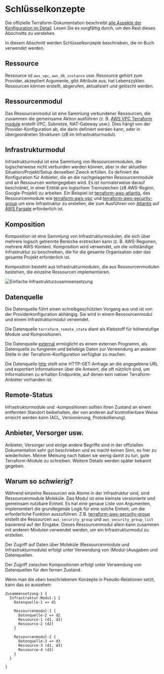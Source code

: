 # Schlüsselkonzepte

Die offizielle Terraform-Dokumentation beschreibt [alle Aspekte der Konfiguration im Detail](https://www.terraform.io/docs/configuration/index.html). Lesen Sie es sorgfältig durch, um den Rest dieses Abschnitts zu verstehen.

In diesem Abschnitt werden Schlüsselkonzepte beschrieben, die im Buch verwendet werden.

## Ressource

Ressource ist `aws_vpc`, `aws_db_instance` usw. Ressource gehört zum Provider, akzeptiert Argumente, gibt Attribute aus, hat Lebenszyklen. Ressourcen können erstellt, abgerufen, aktualisiert und gelöscht werden.

## Ressourcenmodul

Das Ressourcenmodul ist eine Sammlung verbundener Ressourcen, die zusammen die gemeinsame Aktion ausführen \(z. B. [AWS VPC Terraform module](https://github.com/terraform-aws-modules/terraform-aws-vpc/) erstellt VPC, Subnetze, NAT-Gateway usw.\). Dies hängt von der Provider-Konfiguration ab, die darin definiert werden kann, oder in übergeordneten Strukturen \(zB im Infrastrukturmodul\).

## Infrastrukturmodul

Infrastrukturmodul ist eine Sammlung von Ressourcenmodulen, die logischerweise nicht verbunden werden können, aber in der aktuellen Situation/Projekt/Setup denselben Zweck erfüllen. Es definiert die Konfiguration für Anbieter, die an die nachgelagerten Ressourcenmodule und an Ressourcen weitergegeben wird. Es ist normalerweise darauf beschränkt, in einer Entität pro logischem Trennzeichen \(zB AWS-Region, Google-Projekt\) zu arbeiten. Ein Beispiel ist [terraform-aws-atlantis](https://github.com/terraform-aws-modules/terraform-aws-atlantis/), das Ressourcenmodule wie [terraform-aws-vpc](https://github%20.com/terraform-aws-modules/terraform-aws-vpc/) und [terraform-aws-security-group](https://github.com/terraform-aws-modules/terraform-aws-security-group/) um eine Infrastruktur zu erstellen, die zum Ausführen von [Atlantis](https://www.runatlantis.io) auf [AWS Fargate](https://aws.amazon.com/fargate/) erforderlich ist.

## Komposition

Komposition ist eine Sammlung von Infrastrukturmodulen, die sich über mehrere logisch getrennte Bereiche erstrecken kann \(z. B. AWS-Regionen, mehrere AWS-Konten\). Komposition wird verwendet, um die vollständige Infrastruktur zu beschreiben, die für die gesamte Organisation oder das gesamte Projekt erforderlich ist.

Komposition besteht aus Infrastrukturmodulen, die aus Ressourcenmodulen bestehen, die einzelne Ressourcen implementieren.

![Einfache Infrastrukturzusammensetzung](drawings/composition-1.png)

## Datenquelle

Die Datenquelle führt einen schreibgeschützten Vorgang aus und ist von der Providerkonfiguration abhängig. Sie wird in einem Ressourcenmodul und einem Infrastrukturmodul verwendet.

Die Datenquelle `terraform_remote_state` dient als Klebstoff für höherstufige Module und Kompositionen.

Die Datenquelle [external](https://www.terraform.io/docs/providers/external/data_source.html) ermöglicht es einem externen Programm, als Datenquelle zu fungieren und beliebige Daten zur Verwendung an anderer Stelle in der Terraform-Konfiguration verfügbar zu machen.

Die Datenquelle [http](https://www.terraform.io/docs/providers/http/data_source.html) stellt eine HTTP-GET-Anfrage an die angegebene URL und exportiert Informationen über die Antwort, die oft nützlich sind, um Informationen zu erhalten Endpunkte, auf denen kein nativer Terraform-Anbieter vorhanden ist.

## Remote-Status

Infrastrukturmodule und -kompositionen sollten ihren Zustand an einem entfernten Standort beibehalten, der von anderen auf kontrollierbare Weise erreicht werden kann \(ACL, Versionierung, Protokollierung\).

## Anbieter, Versorger usw.

Anbieter, Versorger und einige andere Begriffe sind in der offiziellen Dokumentation sehr gut beschrieben und es macht keinen Sinn, es hier zu wiederholen. Meiner Meinung nach haben sie wenig damit zu tun, gute Terraform-Module zu schreiben. Weitere Details werden später bekannt gegeben.

## Warum so _schwierig_?

Während einzelne Ressourcen wie Atome in der Infrastruktur sind, sind Ressourcenmodule Moleküle. Das Modul ist eine kleinste versionierte und gemeinsam nutzbare Einheit. Es hat eine genaue Liste von Argumenten, implementiert die grundlegende Logik für eine solche Einheit, um die erforderliche Funktion auszuführen. Z.B. [terraform-aws-security-group](https://github.com/terraform-aws-modules/terraform-aws-security-group) erstellt die Ressourcen `aws_security_group` und `aws_security_group_list` basierend auf der Eingabe. Dieses Ressourcenmodul allein kann zusammen mit anderen Modulen verwendet werden, um ein Infrastrukturmodul zu erstellen.

Der Zugriff auf Daten über Moleküle \(Ressourcenmodule und Infrastrukturmodule\) erfolgt unter Verwendung von \(Modul-\)Ausgaben und Datenquellen.

Der Zugriff zwischen Kompositionen erfolgt unter Verwendung von Datenquellen für den fernen Zustand.

Wenn man die oben beschriebenen Konzepte in Pseudo-Relationen setzt, kann das so aussehen:

```text
Zusammensetzung-1 {
  Infrastruktur-Modul-1 {
    Datenquelle-1 => d1

    Ressourcenmodul-1 {
      Datenquelle-2 => d2
      Ressource-1 (d1, d2)
      Ressource-2 (d2)
    }

    Ressourcenmodul-2 {
      Datenquelle-3 => d3
      Ressource-3 (d1, d3)
      Ressource-4 (d3)
    }
  }

}
```
